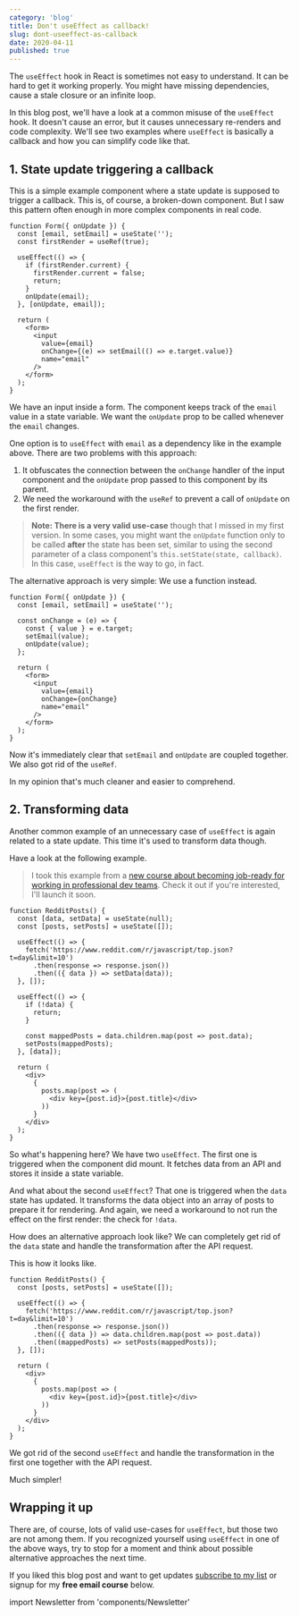 ```yaml
---
category: 'blog'
title: Don't useEffect as callback!
slug: dont-useeffect-as-callback
date: 2020-04-11
published: true
---
```


The `useEffect` hook in React is sometimes not easy to understand. It can be hard to get it working properly. You might have missing dependencies, cause a stale closure or an infinite loop.

In this blog post, we'll have a look at a common misuse of the `useEffect` hook. It doesn't cause an error, but it causes unnecessary re-renders and code complexity. We'll see two examples where `useEffect` is basically a callback and how you can simplify code like that.

## 1. State update triggering a callback

This is a simple example component where a state update is supposed to trigger a callback. This is, of course, a broken-down component. But I saw this pattern often enough in more complex components in real code.

    function Form({ onUpdate }) {
      const [email, setEmail] = useState('');
      const firstRender = useRef(true);

      useEffect(() => {
        if (firstRender.current) {
          firstRender.current = false;
          return;
        }
        onUpdate(email);
      }, [onUpdate, email]);

      return (
        <form>
          <input
            value={email}
            onChange={(e) => setEmail(() => e.target.value)}
            name="email"
          />
        </form>
      );
    }


We have an input inside a form. The component keeps track of the `email` value in a state variable. We want the `onUpdate` prop to be called whenever the `email` changes.

One option is to `useEffect` with `email` as a dependency like in the example above. There are two problems with this approach:

1. It obfuscates the connection between the `onChange` handler of the input component and the `onUpdate` prop passed to this component by its parent.
2. We need the workaround with the `useRef` to prevent a call of `onUpdate` on the first render.

> **Note: There is a very valid use-case** though that I missed in my first version. In some cases, you might want the `onUpdate` function only to be called **after** the state has been set, similar to using the second parameter of a class component's `this.setState(state, callback)`. In this case, `useEffect` is the way to go, in fact.

The alternative approach is very simple: We use a function instead.

    function Form({ onUpdate }) {
      const [email, setEmail] = useState('');

      const onChange = (e) => {
        const { value } = e.target;
        setEmail(value);
        onUpdate(value);
      };

      return (
        <form>
          <input
            value={email}
            onChange={onChange}
            name="email"
          />
        </form>
      );
    }


Now it's immediately clear that `setEmail` and `onUpdate` are coupled together. We also got rid of the `useRef`.

In my opinion that's much cleaner and easier to comprehend.

## 2. Transforming data

Another common example of an unnecessary case of `useEffect` is again related to a state update. This time it's used to transform data though.

Have a look at the following example.

> I took this example from a [new course about becoming job-ready for working in professional dev teams](https://ooloo.io). Check it out if you're interested, I'll launch it soon.

    function RedditPosts() {
      const [data, setData] = useState(null);
      const [posts, setPosts] = useState([]);

      useEffect(() => {
        fetch('https://www.reddit.com/r/javascript/top.json?t=day&limit=10')
          .then(response => response.json())
          .then(({ data }) => setData(data));
      }, []);

      useEffect(() => {
        if (!data) {
          return;
        }

        const mappedPosts = data.children.map(post => post.data);
        setPosts(mappedPosts);
      }, [data]);

      return (
        <div>
          {
            posts.map(post => (
              <div key={post.id}>{post.title}</div>
            ))
          }
        </div>
      );
    }


So what's happening here? We have two `useEffect`. The first one is triggered when the component did mount. It fetches data from an API and stores it inside a state variable.

And what about the second `useEffect`? That one is triggered when the `data` state has updated. It transforms the data object into an array of posts to prepare it for rendering. And again, we need a workaround to not run the effect on the first render: the check for `!data`.

How does an alternative approach look like? We can completely get rid of the `data` state and handle the transformation after the API request.

This is how it looks like.

    function RedditPosts() {
      const [posts, setPosts] = useState([]);

      useEffect(() => {
        fetch('https://www.reddit.com/r/javascript/top.json?t=day&limit=10')
          .then(response => response.json())
          .then(({ data }) => data.children.map(post => post.data))
          .then((mappedPosts) => setPosts(mappedPosts));
      }, []);

      return (
        <div>
          {
            posts.map(post => (
              <div key={post.id}>{post.title}</div>
            ))
          }
        </div>
      );
    }


We got rid of the second `useEffect` and handle the transformation in the first one together with the API request.

Much simpler!

## Wrapping it up

There are, of course, lots of valid use-cases for `useEffect`, but those two are not among them. If you recognized yourself using `useEffect` in one of the above ways, try to stop for a moment and think about possible alternative approaches the next time.

If you liked this blog post and want to get updates [subscribe to my list](https://jkettmann.com/subscribe/) or signup for my **free email course** below.

import Newsletter from 'components/Newsletter'

<Newsletter formId="2162732:m6v5k9"/>